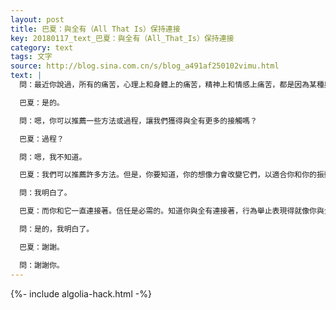 ```yaml
---
layout: post
title: 巴夏：與全有（All That Is）保持連接
key: 20180117_text_巴夏：與全有（All_That_Is）保持連接
category: text
tags: 文字
source: http://blog.sina.com.cn/s/blog_a491af250102vimu.html
text: |
  問：最近你說過，所有的痛苦，心理上和身體上的痛苦，精神上和情感上痛苦，都是因為某種與全有（All That Is）的分離造成的。

  巴夏：是的。

  問：嗯，你可以推薦一些方法或過程，讓我們獲得與全有更多的接觸嗎？

  巴夏：過程？

  問：嗯，我不知道。

  巴夏：我們可以推薦許多方法。但是，你要知道，你的想像力會改變它們，以適合你和你的振動。不過，相信方法、過程是必要的，這樣的想法，仍然在延續分離，因為你並沒有說你相信你現在就與全有連接著。

  問：我明白了。

  巴夏：而你和它一直連接著。信任是必需的。知道你與全有連接著，行為舉止表現得就像你與全有連接著，行為舉止表現得就像你相信你與全有連接著，那麼，你就會與全有連接著。

  問：是的，我明白了。

  巴夏：謝謝。

  問：謝謝你。
---
```


{%- include algolia-hack.html -%}
